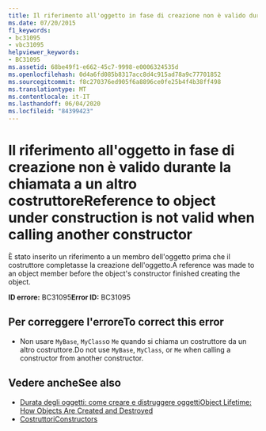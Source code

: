 ```yaml
---
title: Il riferimento all'oggetto in fase di creazione non è valido durante la chiamata a un altro costruttore
ms.date: 07/20/2015
f1_keywords:
- bc31095
- vbc31095
helpviewer_keywords:
- BC31095
ms.assetid: 68be49f1-e662-45c7-9998-e0006324535d
ms.openlocfilehash: 0d4a6fd085b8317acc8d4c915ad78a9c77701852
ms.sourcegitcommit: f8c270376ed905f6a8896ce0fe25b4f4b38ff498
ms.translationtype: MT
ms.contentlocale: it-IT
ms.lasthandoff: 06/04/2020
ms.locfileid: "84399423"
---
```

# <a name="reference-to-object-under-construction-is-not-valid-when-calling-another-constructor"></a><span data-ttu-id="1760a-102">Il riferimento all'oggetto in fase di creazione non è valido durante la chiamata a un altro costruttore</span><span class="sxs-lookup"><span data-stu-id="1760a-102">Reference to object under construction is not valid when calling another constructor</span></span>
<span data-ttu-id="1760a-103">È stato inserito un riferimento a un membro dell'oggetto prima che il costruttore completasse la creazione dell'oggetto.</span><span class="sxs-lookup"><span data-stu-id="1760a-103">A reference was made to an object member before the object's constructor finished creating the object.</span></span>  
  
 <span data-ttu-id="1760a-104">**ID errore:** BC31095</span><span class="sxs-lookup"><span data-stu-id="1760a-104">**Error ID:** BC31095</span></span>  
  
## <a name="to-correct-this-error"></a><span data-ttu-id="1760a-105">Per correggere l'errore</span><span class="sxs-lookup"><span data-stu-id="1760a-105">To correct this error</span></span>  
  
- <span data-ttu-id="1760a-106">Non usare `MyBase`, `MyClass`o `Me` quando si chiama un costruttore da un altro costruttore.</span><span class="sxs-lookup"><span data-stu-id="1760a-106">Do not use `MyBase`, `MyClass`, or `Me` when calling a constructor from another constructor.</span></span>  
  
## <a name="see-also"></a><span data-ttu-id="1760a-107">Vedere anche</span><span class="sxs-lookup"><span data-stu-id="1760a-107">See also</span></span>

- [<span data-ttu-id="1760a-108">Durata degli oggetti: come creare e distruggere oggetti</span><span class="sxs-lookup"><span data-stu-id="1760a-108">Object Lifetime: How Objects Are Created and Destroyed</span></span>](../programming-guide/language-features/objects-and-classes/object-lifetime-how-objects-are-created-and-destroyed.md)
- [<span data-ttu-id="1760a-109">Costruttori</span><span class="sxs-lookup"><span data-stu-id="1760a-109">Constructors</span></span>](../programming-guide/concepts/object-oriented-programming.md#constructors)
